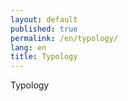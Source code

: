 ```yaml
---
layout: default
published: true
permalink: /en/typology/
lang: en
title: Typology
---
```


Typology

